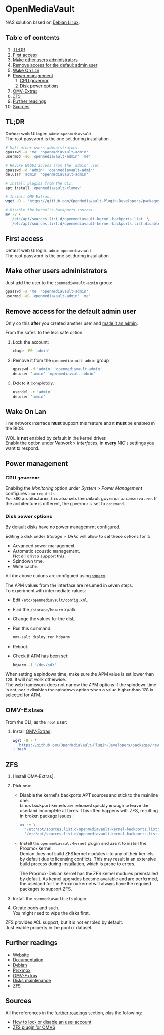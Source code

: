 # OpenMediaVault

NAS solution based on [Debian Linux][debian].

## Table of contents <!-- omit in toc -->

1. [TL;DR](#tldr)
1. [First access](#first-access)
1. [Make other users administrators](#make-other-users-administrators)
1. [Remove access for the default admin user](#remove-access-for-the-default-admin-user)
1. [Wake On Lan](#wake-on-lan)
1. [Power management](#power-management)
   1. [CPU governor](#cpu-governor)
   1. [Disk power options](#disk-power-options)
1. [OMV-Extras](#omv-extras)
1. [ZFS](#zfs)
1. [Further readings](#further-readings)
1. [Sources](#sources)

## TL;DR

Default web UI login: `admin`:`openmediavault`<br/>
The root password is the one set during installation.

```sh
# Make other users administrators.
gpasswd -a 'me' 'openmediavault-admin'
usermod -aG 'openmediavault-admin' 'me'

# Revoke WebUI access from the 'admin' user.
gpasswd -d 'admin' 'openmediavault-admin'
deluser 'admin' 'openmediavault-admin'

# Install plugins from the CLI.
apt install 'openmediavault-clamav'

# Install OMV-Extras.
wget -O - 'https://github.com/OpenMediaVault-Plugin-Developers/packages/raw/master/install' | bash

# Disable the kernel's backports sources.
mv -v \
  '/etc/apt/sources.list.d/openmediavault-kernel-backports.list' \
  '/etc/apt/sources.list.d/openmediavault-kernel-backports.list.disabled'
```

## First access

Default web UI login: `admin`:`openmediavault`<br/>
The root password is the one set during installation.

## Make other users administrators

Just add the user to the `openmediavault-admin` group:

```sh
gpasswd -a 'me' 'openmediavault-admin'
usermod -aG 'openmediavault-admin' 'me'
```

## Remove access for the default admin user

Only do this **after** you created another user and [made it an admin][make other users administrators].

From the safest to the less safe option:

1. Lock the account:

   ```sh
   chage -E0 'admin'
   ```

1. Remove it from the `openmediavault-admin` group:

   ```sh
   gpasswd -d 'admin' 'openmediavault-admin'
   deluser 'admin' 'openmediavault-admin'
   ```

1. Delete it completely:

   ```sh
   userdel -r 'admin'
   deluser 'admin'
   ```

## Wake On Lan

The network interface **must** support this feature and it **must** be enabled in the BIOS.

WOL is **not** enabled by default in the kernel driver.<br/>
Enable the option under _Network_ > _Interfaces_, in **every** NIC's settings you want to respond.

## Power management

### CPU governor

Enabling the _Monitoring_ option under _System_ > _Power Management_ configures `cpufrequtils`.<br/>
For x86 architectures, this also sets the default governor to `conservative`. If the architecture is different, the governor is set to `ondemand`.

### Disk power options

By default disks have no power management configured.

Editing a disk under _Storage_ > _Disks_ will allow to set these options for it:

- Advanced power management.
- Automatic acoustic management.<br/>
  Not all drives support this.
- Spindown time.
- Write cache.

All the above options are configured using [`hdparm`][hdparm].

The APM values from the interface are resumed in seven steps.<br/>
To experiment with intermediate values:

- Edit `/etc/openmediavault/config.xml`.
- Find the `/storage/hdparm` xpath.
- Change the values for the disk.
- Run this command:

  ```sh
  omv-salt deploy run hdparm
  ```

- Reboot.
- Check if APM has been set:

  ```sh
  hdparm -I "/dev/sdX"
  ```

When setting a spindown time, make sure the APM value is set lower than `128`. It will not work otherwise.<br/>
The web framework does not narrow the APM options if the spindown time is set, nor it disables the spindown option when a value higher than 128 is selected for APM.

## OMV-Extras

From the CLI, as the `root` user:

1. Install [OMV-Extras]:

   ```sh
   wget -O - \
     'https://github.com/OpenMediaVault-Plugin-Developers/packages/raw/master/install' \
   | bash
   ```

## ZFS

1. [Install OMV-Extras].
1. Pick one:

   - Disable the kernel's backports APT sources and stick to the mainline one.<br/>
     Linux backport kernels are released quickly enough to leave the userland incomplete at times. This often happens with ZFS, resulting in broken package issues.

     ```sh
     mv -v \
       '/etc/apt/sources.list.d/openmediavault-kernel-backports.list' \
       '/etc/apt/sources.list.d/openmediavault-kernel-backports.list.disabled'
     ```

   - Install the `openmediavault-kernel` plugin and use it to install the Proxmox kernel.<br/>
     Debian does not build ZFS kernel modules into any of their kernels by default due to licensing conflicts. This may result in an extensive build process during installation, which is prone to errors.

     The Proxmox-Debian kernel has the ZFS kernel modules preinstalled by default. As kernel upgrades become available and are performed, the userland for the Proxmox kernel will always have the required packages to support ZFS.

1. Install the `openmediavault-zfs` plugin.
1. Create pools and such.<br/>
   You might need to wipe the disks first.

ZFS provides ACL support, but it is not enabled by default.<br/>
Just enable property in the pool or dataset.

## Further readings

- [Website]
- [Documentation]
- [Debian]
- [Proxmox]
- [OMV-Extras]
- [Disks maintenance]
- [ZFS]

## Sources

All the references in the [further readings] section, plus the following:

- [How to lock or disable an user account]
- [ZFS plugin for OMV6]

<!--
  References
  -->

<!-- Upstream -->
[documentation]: https://docs.openmediavault.org/en/latest/
[omv-extras]: https://wiki.omv-extras.org/
[website]: https://www.openmediavault.org/
[zfs plugin for omv6]: https://wiki.omv-extras.org/doku.php?id=docs_in_draft:zfs

<!-- In-article sections -->
[further readings]: #further-readings
[make other users administrators]: #make-other-users-administrators
[omv-extras]: #omv-extras

<!-- Knowledge base -->
[debian]: debian.md
[disks maintenance]: disks%20maintenance.md
[proxmox]: proxmox.md
[zfs]: zfs.md

<!-- Others -->
[hdparm]: https://linux.die.net/man/8/hdparm
[how to lock or disable an user account]: https://www.thegeekdiary.com/unix-linux-how-to-lock-or-disable-an-user-account/
